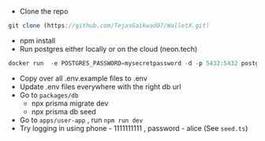 - Clone the repo

```jsx  
git clone (https://github.com/TejasGaikwad07/WalletX.git)
```
 
- npm install
- Run postgres either locally or on the cloud (neon.tech)  
 
```jsx
docker run  -e POSTGRES_PASSWORD=mysecretpassword -d -p 5432:5432 postgres  
```
  
- Copy over all .env.example files to .env 
- Update .env files everywhere with the right db url
- Go to `packages/db` 
    - npx prisma migrate dev
    - npx prisma db seed
- Go to `apps/user-app` , run `npm run dev`
- Try logging in using phone - 1111111111 , password - alice (See `seed.ts`)
